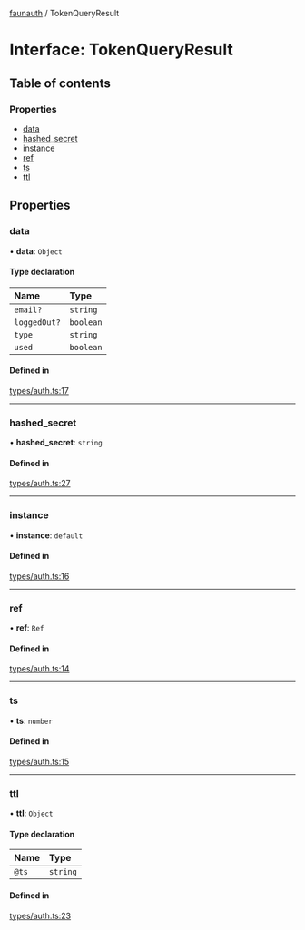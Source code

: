 [faunauth](../index.md) / TokenQueryResult

# Interface: TokenQueryResult

## Table of contents

### Properties

- [data](TokenQueryResult.md#data)
- [hashed\_secret](TokenQueryResult.md#hashed_secret)
- [instance](TokenQueryResult.md#instance)
- [ref](TokenQueryResult.md#ref)
- [ts](TokenQueryResult.md#ts)
- [ttl](TokenQueryResult.md#ttl)

## Properties

### data

• **data**: `Object`

#### Type declaration

| Name | Type |
| :------ | :------ |
| `email?` | `string` |
| `loggedOut?` | `boolean` |
| `type` | `string` |
| `used` | `boolean` |

#### Defined in

[types/auth.ts:17](https://github.com/alexnitta/faunauth/blob/b736586/src/types/auth.ts#L17)

___

### hashed\_secret

• **hashed\_secret**: `string`

#### Defined in

[types/auth.ts:27](https://github.com/alexnitta/faunauth/blob/b736586/src/types/auth.ts#L27)

___

### instance

• **instance**: `default`

#### Defined in

[types/auth.ts:16](https://github.com/alexnitta/faunauth/blob/b736586/src/types/auth.ts#L16)

___

### ref

• **ref**: `Ref`

#### Defined in

[types/auth.ts:14](https://github.com/alexnitta/faunauth/blob/b736586/src/types/auth.ts#L14)

___

### ts

• **ts**: `number`

#### Defined in

[types/auth.ts:15](https://github.com/alexnitta/faunauth/blob/b736586/src/types/auth.ts#L15)

___

### ttl

• **ttl**: `Object`

#### Type declaration

| Name | Type |
| :------ | :------ |
| `@ts` | `string` |

#### Defined in

[types/auth.ts:23](https://github.com/alexnitta/faunauth/blob/b736586/src/types/auth.ts#L23)
